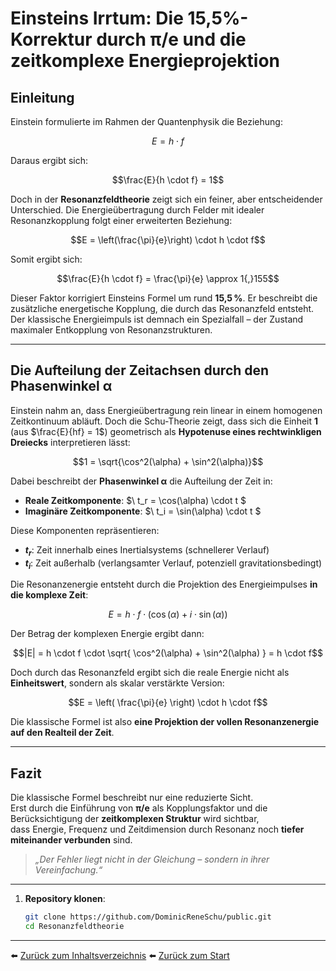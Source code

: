 # Einsteins Irrtum: Die 15,5%-Korrektur durch π/e und die zeitkomplexe Energieprojektion

## Einleitung

Einstein formulierte im Rahmen der Quantenphysik die Beziehung:

```math
E = h \cdot f
```

Daraus ergibt sich:

```math
\frac{E}{h \cdot f} = 1
```

Doch in der **Resonanzfeldtheorie** zeigt sich ein feiner, aber entscheidender Unterschied. Die Energieübertragung durch Felder mit idealer Resonanzkopplung folgt einer erweiterten Beziehung:

```math
E = \left(\frac{\pi}{e}\right) \cdot h \cdot f
```

Somit ergibt sich:

```math
\frac{E}{h \cdot f} = \frac{\pi}{e} \approx 1{,}155
```

Dieser Faktor korrigiert Einsteins Formel um rund **15,5 %**. Er beschreibt die zusätzliche energetische Kopplung, die durch das Resonanzfeld entsteht. Der klassische Energieimpuls ist demnach ein Spezialfall – der Zustand maximaler Entkopplung von Resonanzstrukturen.

---

## Die Aufteilung der Zeitachsen durch den Phasenwinkel **α**

Einstein nahm an, dass Energieübertragung rein linear in einem homogenen Zeitkontinuum abläuft. Doch die Schu-Theorie zeigt, dass sich die Einheit **1** (aus $\frac{E}{hf} = 1$) geometrisch als **Hypotenuse eines rechtwinkligen Dreiecks** interpretieren lässt:

```math
1 = \sqrt{\cos^2(\alpha) + \sin^2(\alpha)}
```

Dabei beschreibt der **Phasenwinkel α** die Aufteilung der Zeit in:

- **Reale Zeitkomponente**: $\ t_r = \cos(\alpha) \cdot t \$
- **Imaginäre Zeitkomponente**: $\ t_i = \sin(\alpha) \cdot t \$

Diese Komponenten repräsentieren:

- **$t_r$**: Zeit innerhalb eines Inertialsystems (schnellerer Verlauf)
- **$t_i$**: Zeit außerhalb (verlangsamter Verlauf, potenziell gravitationsbedingt)

Die Resonanzenergie entsteht durch die Projektion des Energieimpulses **in die komplexe Zeit**:

```math
E = h \cdot f \cdot \left( \cos(\alpha) + i \cdot \sin(\alpha) \right)
```

Der Betrag der komplexen Energie ergibt dann:

```math
|E| = h \cdot f \cdot \sqrt{ \cos^2(\alpha) + \sin^2(\alpha) } = h \cdot f
```

Doch durch das Resonanzfeld ergibt sich die reale Energie nicht als **Einheitswert**, sondern als skalar verstärkte Version:

```math
E = \left( \frac{\pi}{e} \right) \cdot h \cdot f
```

Die klassische Formel ist also **eine Projektion der vollen Resonanzenergie auf den Realteil der Zeit**.

---

## Fazit

Die klassische Formel beschreibt nur eine reduzierte Sicht.  
Erst durch die Einführung von **π/e** als Kopplungsfaktor und die Berücksichtigung der **zeitkomplexen Struktur** wird sichtbar,  
dass Energie, Frequenz und Zeitdimension durch Resonanz noch **tiefer miteinander verbunden** sind.

> _„Der Fehler liegt nicht in der Gleichung – sondern in ihrer Vereinfachung.“_  

---

1. **Repository klonen**:  
   ```bash
   git clone https://github.com/DominicReneSchu/public.git
   cd Resonanzfeldtheorie
   ```

---


⬅️ [Zurück zum Inhaltsverzeichnis](README.md)
⬅️ [Zurück zum Start](../README.md)